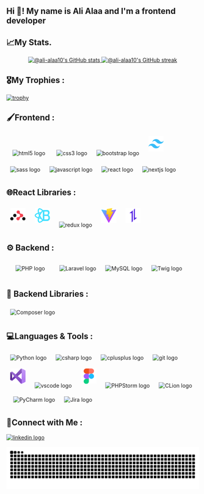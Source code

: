 <h2 align="left">Hi 👋! My name is Ali Alaa and I'm a frontend developer</h2>

## 📈My Stats.
<p align="center">
  <a href="https://github.com/ali-alaa10?tab=repositories">
    <img src="https://github-readme-stats-one-bice.vercel.app/api?username=ali-alaa10&theme=gotham&show_icons=true&count_private=true&hide_border=true&role=OWNER,ORGANIZATION_MEMBER,COLLABORATOR" width="48%" alt="@ali-alaa10's GitHub stats"/>
  </a>
  <a href="https://github.com/ali-alaa10?tab=stars">
    <img src="https://github-readme-streak-stats.herokuapp.com?user=ali-alaa10&theme=gotham&hide_border=true&date_format=M%20j%5B%2C%20Y%5D" width="48%" alt="@ali-alaa10's GitHub streak"/>
  </a>
</p>



## 🎖️My Trophies :
<p align="left">
  <a href="https://github.com/ali-alaa10/github-profile-trophy">
    <img src="https://github-profile-trophy.vercel.app/?username=ali-alaa10&theme=onedark" alt="trophy">
  </a>
</p>

## 🖌️Frontend :
<div align="left">
  <img src="https://cdn.jsdelivr.net/gh/devicons/devicon/icons/html5/html5-original.svg" height="30" alt="html5 logo" style="margin: 1rem; width: 40px; height: 40px;"/>
  <img src="https://cdn.jsdelivr.net/gh/devicons/devicon/icons/css3/css3-original.svg" height="30" alt="css3 logo" style="margin: 10px; width: 40px; height: 40px;"/>
  <img src="https://cdn.jsdelivr.net/gh/devicons/devicon/icons/bootstrap/bootstrap-original.svg" height="30" alt="bootstrap logo" style="margin: 10px; width: 40px; height: 40px;"/>
  <img src="https://raw.githubusercontent.com/devicons/devicon/v2.16.0/icons/tailwindcss/tailwindcss-original.svg" height="30" alt="tailwindcss logo" style="margin: 10px; width: 40px; height: 40px;"/>
  <img src="https://cdn.jsdelivr.net/gh/devicons/devicon/icons/sass/sass-original.svg" height="30" alt="sass logo" style="margin: 10px; width: 40px; height: 40px;"/>
  <img src="https://cdn.jsdelivr.net/gh/devicons/devicon/icons/javascript/javascript-original.svg" height="30" alt="javascript logo" style="margin: 10px; width: 40px; height: 40px;"/>
  <img src="https://cdn.jsdelivr.net/gh/devicons/devicon/icons/react/react-original.svg" height="30" alt="react logo" style="margin: 10px; width: 40px; height: 40px;"/>
  <img src="https://cdn.jsdelivr.net/gh/devicons/devicon/icons/nextjs/nextjs-original.svg" height="30" alt="nextjs logo" style="margin: 10px; width: 40px; height: 40px;"/>
</div>

## 🌐React Libraries :
<div align="left">
  <img src="https://raw.githubusercontent.com/devicons/devicon/v2.16.0/icons/reactrouter/reactrouter-original.svg" height="30" alt="react-router logo" style="margin: 10px; width: 40px; height: 40px;"/>
  <img src="https://raw.githubusercontent.com/devicons/devicon/v2.16.0/icons/reactbootstrap/reactbootstrap-original.svg" height="30" alt="react-bootstrap logo" style="margin: 10px; width: 40px; height: 40px;"/>
  <img src="https://cdn.jsdelivr.net/gh/devicons/devicon/icons/redux/redux-original.svg" height="30" alt="redux logo" style="margin: 10px; width: 40px; height: 40px;"/>
  <img src="https://raw.githubusercontent.com/devicons/devicon/v2.16.0/icons/vitejs/vitejs-original.svg" height="30" alt="vite logo" style="margin: 10px; width: 40px; height: 40px;"/>
  <img src="https://raw.githubusercontent.com/devicons/devicon/v2.16.0/icons/axios/axios-plain.svg" height="30" alt="axios logo" style="margin: 10px; width: 40px; height: 40px;"/>
</div>

## ⚙️ Backend :
<div align="left">
  <img src="https://cdn.jsdelivr.net/gh/devicons/devicon/icons/php/php-original.svg" height="30" alt="PHP logo" style="margin: 1rem; width: 40px; height: 40px;"/>
  <img src="https://cdn.jsdelivr.net/gh/devicons/devicon/icons/laravel/laravel-original.svg" height="30" alt="Laravel logo" style="margin: 10px; width: 40px; height: 40px;"/>
  <img src="https://cdn.jsdelivr.net/gh/devicons/devicon/icons/mysql/mysql-original.svg" height="30" alt="MySQL logo" style="margin: 10px; width: 40px; height: 40px;"/>
  <img src="https://www.drupal.org/files/issues/2023-06-12/twig_tweak_original-fs8.png" height="30" alt="Twig logo" style="margin: 10px; width: 40px; height: 40px;"/>
</div>

## 💾 Backend Libraries :
<div align="left">
    <img src="https://cdn.jsdelivr.net/gh/devicons/devicon/icons/composer/composer-original.svg" height="30" alt="Composer logo" style="margin: 10px; width: 40px; height: 40px;"/>
</div>

## 💻Languages & Tools :
<div align="left">
  <img src="https://cdn.jsdelivr.net/gh/devicons/devicon/icons/python/python-original.svg" height="30" alt="Python logo" style="margin: 10px; width: 40px; height: 40px;"/>
  <img src="https://cdn.jsdelivr.net/gh/devicons/devicon/icons/csharp/csharp-original.svg" height="30" alt="csharp logo" style="margin: 10px; width: 40px; height: 40px;"/>
  <img src="https://cdn.jsdelivr.net/gh/devicons/devicon/icons/cplusplus/cplusplus-original.svg" height="30" alt="cplusplus logo" style="margin: 10px; width: 40px; height: 40px;"/>
  <img src="https://cdn.jsdelivr.net/gh/devicons/devicon/icons/git/git-original.svg" height="30" alt="git logo" style="margin: 10px; width: 40px; height: 40px;"/>
  <img src="https://raw.githubusercontent.com/devicons/devicon/v2.16.0/icons/visualstudio/visualstudio-original.svg" height="30" alt="vs logo" style="margin: 10px; width: 40px; height: 40px;"/>
  <img src="https://cdn.jsdelivr.net/gh/devicons/devicon/icons/vscode/vscode-original.svg" height="30" alt="vscode logo" style="margin: 10px; width: 40px; height: 40px;"/>
  <img src="https://raw.githubusercontent.com/devicons/devicon/v2.16.0/icons/figma/figma-original.svg" height="30" alt="figma logo" style="margin: 10px; width: 40px; height: 40px;"/>
  <img src="https://cdn.jsdelivr.net/gh/devicons/devicon/icons/phpstorm/phpstorm-original.svg" height="30" alt="PHPStorm logo" style="margin: 10px; width: 40px; height: 40px;"/>
  <img src="https://cdn.jsdelivr.net/gh/devicons/devicon/icons/clion/clion-original.svg" height="30" alt="CLion logo" style="margin: 10px; width: 40px; height: 40px;"/>
  <img src="https://cdn.jsdelivr.net/gh/devicons/devicon/icons/pycharm/pycharm-original.svg" height="30" alt="PyCharm logo" style="margin: 10px; width: 40px; height: 40px;"/>
  <img src="https://cdn.jsdelivr.net/gh/devicons/devicon/icons/jira/jira-original.svg" height="30" alt="Jira logo" style="margin: 10px; width: 40px; height: 40px;"/>
</div>

## 🤵Connect with Me :
<div align="left">
  <a href="www.linkedin.com/in/ali-alaa-2b2530265" target="_blank">
    <img src="https://img.shields.io/static/v1?message=LinkedIn&logo=linkedin&label=&color=0077B5&logoColor=white&labelColor=&style=for-the-badge" height="35" alt="linkedin logo"  />
  </a>
</div>

<br clear="both">

<div align="center">
  <img align="center" src="https://raw.githubusercontent.com/ali-alaa10/ali-alaa10/output/snake.svg" alt="Snake animation" />
</div>
